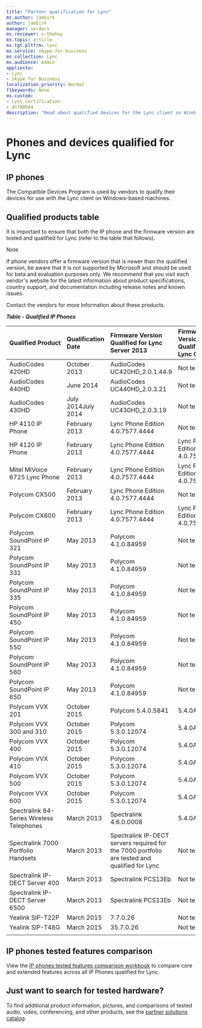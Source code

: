 ```yaml
---
title: "Partner qualification for Lync"
ms.author: jambirk
author: jambirk
manager: serdars
ms.reviewer: v-thehay
ms.topic: article
ms.tgt.pltfrm: lync
ms.service: skype-for-business
ms.collection: Lync
ms.audience: Admin
appliesto:
- Lync
- Skype for Business 
localization_priority: Normal
f1keywords: None
ms.custom:
- Lync Certification
- dn788944
description: "Read about qualified devices for the Lync client on Windows-based machines."
---
```


# Phones and devices qualified for  Lync

## IP phones
 
The Compatible Devices Program is used by vendors to  qualify their devices for use with the Lync client on Windows-based machines.

## Qualified products table

It is important to ensure that both the IP phone and the firmware version are tested and qualified for Lync (refer to the table that follows).

> [!NOTE]
> If phone vendors offer a firmware version that is newer than the qualified version, be aware that it is not supported by Microsoft and should be used for beta and evaluation purposes only. We recommend that you visit each vendor's website for the latest information about product specifications, country support, and documentation including release notes and known issues. 

Contact the vendors for more information about these products.

***Table - Qualified IP Phones***

|Qualified&nbsp;Product|Qualification Date|Firmware Version Qualified for Lync Server 2013|Firmware Version Qualified for Lync Online|Firmware Version Qualified for Lync Server 2010|
|:-----|:-----|:-----|:-----|:-----|
|AudioCodes 420HD|October 2013|AudioCodes UC420HD_2.0.1.44.9|Not tested|AudioCodes UC420HD_2.0.1.44.9|
|AudioCodes 440HD|June 2014|AudioCodes UC440HD_2.0.3.21|Not tested|AudioCodes UC440HD_2.0.3.21|
|AudioCodes 430HD|July 2014July 2014|AudioCodes UC430HD_2.0.3.19|Not tested|
|HP 4110 IP Phone|February 2013|Lync Phone Edition 4.0.7577.4444|Not tested||Lync Phone Edition 4.0.7577.4444|
|HP 4120 IP Phone|February 2013|Lync Phone Edition 4.0.7577.4444|Lync Phone Edition 4.0.7577.4444|Lync Phone Edition 4.0.7577.4444|
|Mitel MiVoice 6725 Lync Phone|February 2013|Lync Phone Edition 4.0.7577.4444|Lync Phone Edition 4.0.7577.4444|Lync Phone Edition 4.0.7577.4444|
|Polycom CX500|February 2013|Lync Phone Edition 4.0.7577.4444|Not tested|Lync Phone Edition 4.0.7577.4444|
|Polycom CX600|February 2013|Lync Phone Edition 4.0.7577.4444|Lync Phone Edition 4.0.7577.4444|Lync Phone Edition 4.0.7577.4444|
|Polycom SoundPoint IP 321|May 2013|Polycom 4.1.0.84959|Not tested|Polycom 4.1.0. 84792|
|Polycom SoundPoint IP 331|May 2013|Polycom 4.1.0.84959|Not tested|Polycom 4.1.0. 84793|
|Polycom SoundPoint IP 335|May 2013|Polycom 4.1.0.84959|Not tested|Polycom 4.1.0.84792|
|Polycom SoundPoint IP 450|May 2013|Polycom 4.1.0.84959|Not tested|Polycom 4.1.0.83139|
|Polycom SoundPoint IP 550|May 2013|Polycom 4.1.0.84959|Not tested|Polycom 4.1.0.83139|
|Polycom SoundPoint IP 560|May 2013|Polycom 4.1.0.84959|Not tested|Polycom 4.1.0.83140|
|Polycom SoundPoint IP 650|May 2013|Polycom 4.1.0.84959|Not tested|Polycom 4.1.0.83141|
|Polycom VVX 201|October 2015|Polycom 5.4.0.5841|5.4.0A||
|Polycom VVX 300 and 310|October 2015|Polycom 5.3.0.12074|5.4.0A|Polycom 4.1.4.7430|
|Polycom VVX 400|October 2015|Polycom 5.3.0.12074|5.4.0A|Polycom 4.1.4.7430|
|Polycom VVX 410|October 2015|Polycom 5.3.0.12074|5.4.0A|Polycom 4.1.4.7430|
|Polycom VVX 500|October 2015|Polycom 5.3.0.12074|5.4.0A|Polycom 4.1.2.25646|
|Polycom VVX 600|October 2015|Polycom 5.3.0.12074|5.4.0A|Polycom 4.1.2.25646|
|Spectralink 84-Series Wireless Telephones|March 2013|Spectralink 4.6.0.0008|5.4.0A|Spectralink 4.6.0.0008|
|Spectralink 7000 Portfolio Handsets|March 2013|Spectralink IP-DECT servers required for the 7000 portfolio are tested and qualified for Lync|Not tested|Spectralink IP-DECT servers required for the 7000 portfolio are tested and qualified for Lync|
|Spectralink IP-DECT Server 400|March 2013|Spectralink PCS13Eb|Not tested|Spectralink PCS13Eb|
|Spectralink IP-DECT Server 6500|March 2013|Spectralink PCS13Eb|Not tested|Spectralink PCS13Eb|
|Yealink SIP-T22P|March 2015|7.7.0.26|Not tested|7.7.0.26|
|Yealink SIP-T48G|March 2015|35.7.0.26|Not tested|35.7.0.26|
|||

## IP phones tested features comparison
View the [IP phones tested features comparison workbook](http://partnersolutions.skypeforbusiness.com/solutionscatalog/Export?categoryid=1) to compare core and extended features across all IP Phones qualified for Lync.


## Just want to search for tested hardware?

To find additional product information, pictures, and comparisons of tested audio, video, conferencing, and other products, see the [partner solutions catalog](https://partnersolutions.skypeforbusiness.com/solutionscatalog).